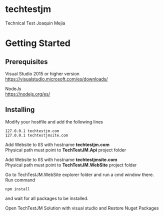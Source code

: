 # techtestjm


Technical Test Joaquin Mejia
# Getting Started


## Prerequisites

Visual Studio 2015 or higher version  
https://visualstudio.microsoft.com/es/downloads/

NodeJs  
https://nodejs.org/es/

## Installing

Modify your hostfile and add the following lines
```
127.0.0.1 techtestjm.com
127.0.0.1 techtestjmsite.com
```

Add Website to IIS with hostname **techtestjm.com**  
Physical path must point to **TechTestJM.Api** project folder


Add Website to IIS with hostname **techtestjmsite.com**  
Physical path must point to **TechTestJM.WebSite** project folder

Go to TechTestJM.WebSite explorer folder and run a cmd window there.  
Run command 
```
npm install
```
and wait for all packages to be installed.

Open TechTestJM Solution with visual studio and Restore Nuget Packages
